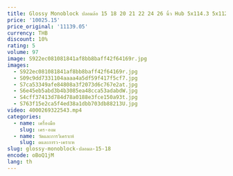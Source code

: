 ```yaml
---
title: Glossy Monoblock ปลอมล้อ 15 18 20 21 22 24 26 นิ้ว Hub 5x114.3 5x112 5x130 สําหรับผู้โดยสารล้อรถสําหรับ Bentley Bmw audi
price: '10025.15'
price_original: '11139.05'
currency: THB
discount: 10%
rating: 5
volume: 97
image: S922ec081081841af8bb8baff42f64169r.jpg
images:
  - S922ec081081841af8bb8baff42f64169r.jpg
  - S09c9dd7331104aaaa4a5df59f417f5cf7.jpg
  - S7ca53349afe84808a3f2073d6c767e2at.jpg
  - S6e45eb5abd3b4b3085ea48cca53adabdW.jpg
  - S4cff37413d784d78a0188e3fce150a93t.jpg
  - S763f15e2ca5f4ed38a1dbb703db88213U.jpg
video: 4000269322543.mp4
categories:
  - name: เครื่องมือ
    slug: เคร-องม
  - name: วัดและการวิเคราะห์
    slug: ดและการว-เคราะห
slug: glossy-monoblock-ปลอมล-15-18
encode: oBoQ1jM
lang: th
---
```

  